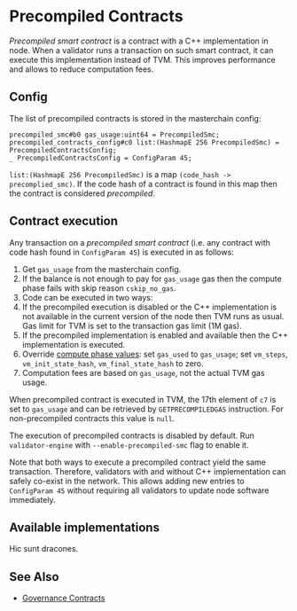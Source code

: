 # Precompiled Contracts
*Precompiled smart contract* is a contract with a C++ implementation in node.
When a validator runs a transaction on such smart contract, it can execute this implementation instead of TVM.
This improves performance and allows to reduce computation fees.

## Config
The list of precompiled contracts is stored in the masterchain config:
```
precompiled_smc#b0 gas_usage:uint64 = PrecompiledSmc;
precompiled_contracts_config#c0 list:(HashmapE 256 PrecompiledSmc) = PrecompiledContractsConfig;
_ PrecompiledContractsConfig = ConfigParam 45;
```

`list:(HashmapE 256 PrecompiledSmc)` is a map `(code_hash -> precomplied_smc)`.
If the code hash of a contract is found in this map then the contract is considered *precompiled*.

## Contract execution
Any transaction on a *precompiled smart contract* (i.e. any contract with code hash found in `ConfigParam 45`) is executed in as follows:
1. Get `gas_usage` from the masterchain config.
2. If the balance is not enough to pay for `gas_usage` gas then the compute phase fails with skip reason `cskip_no_gas`.
3. Code can be executed in two ways:
  1. If the precompiled execution is disabled or the C++ implementation is not available in the current version of the node then TVM runs as usual. Gas limit for TVM is set to the transaction gas limit (1M gas).
  2. If the precompiled implementation is enabled and available then the C++ implementation is executed.
4. Override [compute phase values](https://github.com/ton-blockchain/ton/blob/dd5540d69e25f08a1c63760d3afb033208d9c99b/crypto/block/block.tlb#L308): set `gas_used` to `gas_usage`; set `vm_steps`, `vm_init_state_hash`, `vm_final_state_hash` to zero.
5. Computation fees are based on `gas_usage`, not the actual TVM gas usage.

When precompiled contract is executed in TVM, the 17th element of `c7` is set to `gas_usage` and can be retrieved by `GETPRECOMPILEDGAS` instruction. For non-precompiled contracts this value is `null`.

The execution of precompiled contracts is disabled by default. Run `validator-engine` with `--enable-precompiled-smc` flag to enable it.

Note that both ways to execute a precompiled contract yield the same transaction.
Therefore, validators with and without C++ implementation can safely co-exist in the network.
This allows adding new entries to `ConfigParam 45` without requiring all validators to update node software immediately.

## Available implementations
Hic sunt dracones.

## See Also
- [Governance Contracts](/v3/documentation/smart-contracts/contracts-specs/governance)
